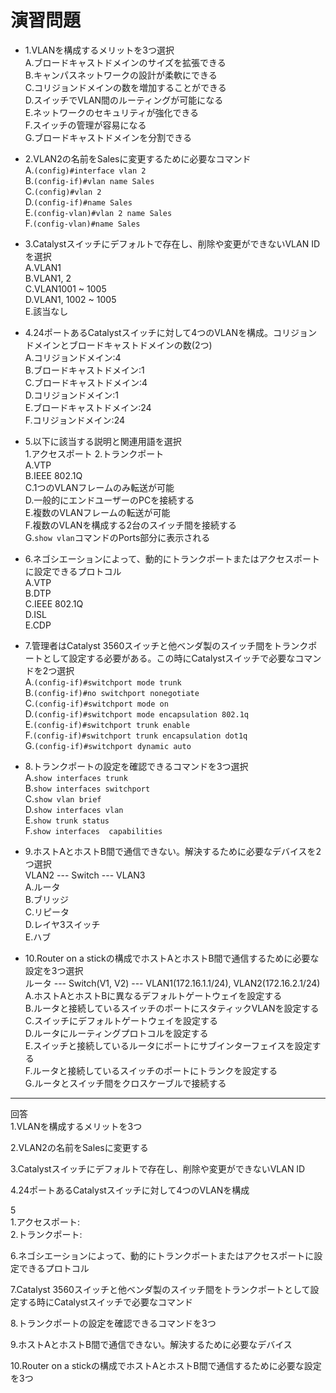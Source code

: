# 演習問題
- 1.VLANを構成するメリットを3つ選択  
A.ブロードキャストドメインのサイズを拡張できる  
B.キャンパスネットワークの設計が柔軟にできる  
C.コリジョンドメインの数を増加することができる  
D.スイッチでVLAN間のルーティングが可能になる  
E.ネットワークのセキュリティが強化できる  
F.スイッチの管理が容易になる  
G.ブロードキャストドメインを分割できる

- 2.VLAN2の名前をSalesに変更するために必要なコマンド  
A.`(config)#interface vlan 2`  
B.`(config-if)#vlan name Sales`  
C.`(config)#vlan 2`  
D.`(config-if)#name Sales`  
E.`(config-vlan)#vlan 2 name Sales`  
F.`(config-vlan)#name Sales`

- 3.Catalystスイッチにデフォルトで存在し、削除や変更ができないVLAN IDを選択  
A.VLAN1  
B.VLAN1, 2  
C.VLAN1001 ~ 1005  
D.VLAN1, 1002 ~ 1005  
E.該当なし

- 4.24ポートあるCatalystスイッチに対して4つのVLANを構成。コリジョンドメインとブロードキャストドメインの数(2つ)  
A.コリジョンドメイン:4  
B.ブロードキャストドメイン:1  
C.ブロードキャストドメイン:4  
D.コリジョンドメイン:1  
E.ブロードキャストドメイン:24  
F.コリジョンドメイン:24

- 5.以下に該当する説明と関連用語を選択  
1.アクセスポート 2.トランクポート  
A.VTP  
B.IEEE 802.1Q  
C.1つのVLANフレームのみ転送が可能  
D.一般的にエンドユーザーのPCを接続する  
E.複数のVLANフレームの転送が可能  
F.複数のVLANを構成する2台のスイッチ間を接続する  
G.`show vlan`コマンドのPorts部分に表示される

- 6.ネゴシエーションによって、動的にトランクポートまたはアクセスポートに設定できるプロトコル  
A.VTP  
B.DTP  
C.IEEE 802.1Q  
D.ISL  
E.CDP

- 7.管理者はCatalyst 3560スイッチと他ベンダ製のスイッチ間をトランクポートとして設定する必要がある。この時にCatalystスイッチで必要なコマンドを2つ選択  
A.`(config-if)#switchport mode trunk`  
B.`(config-if)#no switchport nonegotiate`  
C.`(config-if)#switchport mode on`  
D.`(config-if)#switchport mode encapsulation 802.1q`  
E.`(config-if)#switchport trunk enable`  
F.`(config-if)#switchport trunk encapsulation dot1q`  
G.`(config-if)#switchport dynamic auto`

- 8.トランクポートの設定を確認できるコマンドを3つ選択  
A.`show interfaces trunk`  
B.`show interfaces switchport`  
C.`show vlan brief`  
D.`show interfaces vlan`  
E.`show trunk status`  
F.`show interfaces  capabilities`

- 9.ホストAとホストB間で通信できない。解決するために必要なデバイスを2つ選択  
VLAN2 --- Switch --- VLAN3  
A.ルータ  
B.ブリッジ  
C.リピータ  
D.レイヤ3スイッチ  
E.ハブ

- 10.Router on a stickの構成でホストAとホストB間で通信するために必要な設定を3つ選択  
ルータ --- Switch(V1, V2) --- VLAN1(172.16.1.1/24), VLAN2(172.16.2.1/24)  
A.ホストAとホストBに異なるデフォルトゲートウェイを設定する  
B.ルータと接続しているスイッチのポートにスタティックVLANを設定する  
C.スイッチにデフォルトゲートウェイを設定する  
D.ルータにルーティングプロトコルを設定する  
E.スイッチと接続しているルータにポートにサブインターフェイスを設定する  
F.ルータと接続しているスイッチのポートにトランクを設定する  
G.ルータとスイッチ間をクロスケーブルで接続する

---
回答  
1.VLANを構成するメリットを3つ


2.VLAN2の名前をSalesに変更する


3.Catalystスイッチにデフォルトで存在し、削除や変更ができないVLAN ID


4.24ポートあるCatalystスイッチに対して4つのVLANを構成


5  
1.アクセスポート:  
2.トランクポート:


6.ネゴシエーションによって、動的にトランクポートまたはアクセスポートに設定できるプロトコル


7.Catalyst 3560スイッチと他ベンダ製のスイッチ間をトランクポートとして設定する時にCatalystスイッチで必要なコマンド


8.トランクポートの設定を確認できるコマンドを3つ


9.ホストAとホストB間で通信できない。解決するために必要なデバイス


10.Router on a stickの構成でホストAとホストB間で通信するために必要な設定を3つ
